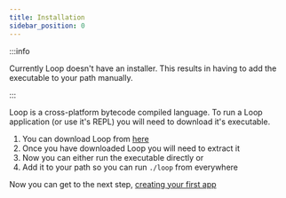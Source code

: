 ```yaml
---
title: Installation
sidebar_position: 0
---
```


:::info

Currently Loop doesn't have an installer. This results in having to add the executable to your path manually.

:::

Loop is a cross-platform bytecode compiled language. To run a Loop application (or use it's REPL) you will need to download it's executable.

1. You can download Loop from [here](https://github.com/looplanguage/loop/releases/latest)
2. Once you have downloaded Loop you will need to extract it
3. Now you can either run the executable directly or
4. Add it to your path so you can run `./loop` from everywhere

Now you can get to the next step, [creating your first app](/docs/usage/first-app)
